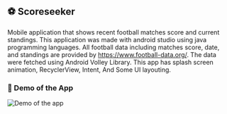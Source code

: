 ## ⚽ Scoreseeker


Mobile application that shows recent football matches score and current standings. This application was made with android studio using java programming languages. All football data including matches score, date, and standings are provided by https://www.football-data.org/. The data were fetched using Android Volley Library. This app has splash screen animation, RecyclerView, Intent, And Some UI layouting.

### 📱 Demo of the App
![Demo of the app](image/not-bad.gif)